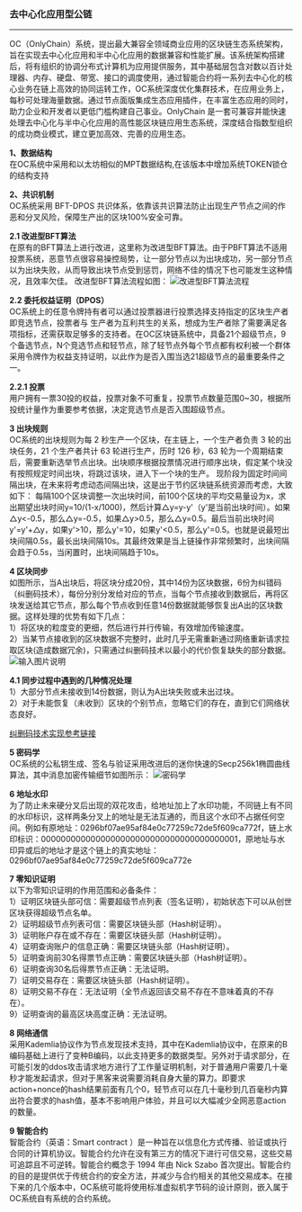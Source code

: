 ### 去中心化应用型公链
----
OC（OnlyChain）系统，提出最大兼容全领域商业应用的区块链生态系统架构，旨在实现去中心化应用和半中心化应用的数据兼容和性能扩展。该系统架构搭建后，将有组织的协调分布式计算机为应用提供服务，其中基础层包含对数以百计处理器、内存、硬盘、带宽、接口的调度使用，通过智能合约将一系列去中心化的核心业务在链上高效的协同运转工作，OC系统深度优化集群技术，在应用业务上，每秒可处理海量数据。通过节点面版集成生态应用插件，在丰富生态应用的同时，助力企业和开发者以更低门槛构建自己事业。OnlyChain 是一套可兼容并能快速处理去中心化与半中心化应用的高性能区块链应用生态系统，深度结合指数型组织的成功商业模式，建立更加高效、完善的应用生态。

 **1、数据结构**   
在OC系统中采用和以太坊相似的MPT数据结构,在该版本中增加系统TOKEN锁仓的结构支持

 **2、共识机制**   
OC系统采用 BFT-DPOS 共识体系，依靠该共识算法防止出现生产节点之间的作恶和分叉风险，保障生产出的区块100%安全可靠。

 **2.1 改进型BFT算法**   
在原有的BFT算法上进行改进，这里称为改进型BFT算法。由于PBFT算法不适用投票系统，恶意节点很容易操控局势，让一部分节点以为出块成功，另一部分节点以为出块失败，从而导致出块节点受到惩罚，网络不佳的情况下也可能发生这种情况，且效率欠佳。
改进型BFT算法流程如图：
![改进型BFT算法流程](https://images.gitee.com/uploads/images/2020/0627/151311_07728aa7_459087.jpeg "bft.jpg")

 **2.2 委托权益证明（DPOS）**   
OC系统上的任意令牌持有者可以通过投票器进行投票选择支持指定的区块生产者即竞选节点，投票者与	生产者为互利共生的关系，想成为生产者除了需要满足各项指标，还需获取足够多的支持者。在OC区块链系统中，具备21个超级节点，9个备选节点，N个竞选节点和轻节点，除了轻节点外每个节点都有权利被一个群体采用令牌作为权益支持证明，以此作为是否入围当选21超级节点的最重要条件之一。

 **2.2.1 投票**   
用户拥有一票30投的权益，投票对象不可重复，投票节点数量范围0~30，根据所投统计量作为重要参考依据，决定竞选节点是否入围超级节点。

 **3 出块规则**  
OC系统的出块规则为每 2 秒生产一个区块，在主链上，一个生产者负责 3 轮的出块任务，21 个生产者共计 63 轮进行生产，历时 126 秒，63 轮为一个周期结束后，需要重新选举节点出块。出块顺序根据投票情况进行顺序出块，假定某个块没有按照规定时间出块，将跳过该块，进入下一个块的生产。
现阶段为固定时间间隔出块，在未来将考虑动态间隔出块，这是出于节约区块链系统资源而考虑，大致如下：
每隔100个区块调整一次出块时间，前100个区块的平均交易量设为x，求出期望出块时间y=10/(1-x/1000)，然后计算△y=y-y'（y'是当前出块时间）。如果△y<-0.5，那么△y=-0.5，如果△y>0.5，那么△y=0.5。最后当前出块时间y'=y'+△y，如果y'>10，那么y'=10，如果y'<0.5，那么y'=0.5。也就是说最短出块间隔0.5s，最长出块间隔10s。其最终效果是当上链操作非常频繁时，出块间隔会趋于0.5s，当闲置时，出块间隔趋于10s。

 **4 区块同步**  
如图所示，当A出块后，将区块分成20份，其中14份为区块数据，6份为纠错码（纠删码技术），每份分别分发给对应的节点，当每个节点接收到数据后，再将区块发送给其它节点，那么每个节点收到任意14份数据就能够恢复出A出的区块数据。这样处理的优势有如下几点：  
1）将区块的粒度变的更细，然后进行并行传输，有效增加传输速度。  
2）当某节点接收到的区块数据不完整时，此时几乎无需重新通过网络重新请求拉取区块(造成数据冗余)，只需通过纠删码技术以最小的代价恢复缺失的部分数据。  
![输入图片说明](https://images.gitee.com/uploads/images/2020/0627/152226_9f6cd204_459087.jpeg "tranData.jpg")

 **4.1 同步过程中遇到的几种情况处理**    
1）大部分节点未接收到14份数据，则认为A出块失败或未出过块。  
2）对于未能恢复（未收到）区块的个别节点，忽略它们的存在，直到它们网络状态良好。

[纠删码技术实现参考链接](https://github.com/ibukisaar/ErasureCoding)

 **5 密码学**   
OC系统的公私钥生成、签名与验证采用改进后的迷你快速的Secp256k1椭圆曲线算法，其中消息加密传输细节如图所示：
![密码学](https://images.gitee.com/uploads/images/2020/0627/152855_4323f653_459087.jpeg "key.jpg")

 **6 地址水印**   
为了防止未来硬分叉后出现的双花攻击，给地址加上了水印功能，不同链上有不同的水印标识，这样两条分叉上的地址是无法互通的，而且这个水印不占据任何空间。例如有原地址：0296bf07ae95af84e0c77259c72de5f609ca772f，链上水印标识：0000000000000000000000000000000000000001，原地址与水印异或后的地址才是这个链上的真实地址：0296bf07ae95af84e0c77259c72de5f609ca772e

 **7 零知识证明**   
以下为零知识证明的作用范围和必备条件：  
1）证明区块链头部可信：需要超级节点列表（签名证明），初始状态下可以从创世区块获得超级节点名单。  
2）证明超级节点列表可信：需要区块链头部（Hash树证明）。  
3）证明账户存在或不存在：需要区块链头部（Hash树证明）。  
4）证明查询账户的信息正确：需要区块链头部（Hash树证明）。  
5）证明查询前30名得票节点正确：需要区块链头部（Hash树证明）。  
6）证明查询30名后得票节点正确：无法证明。  
7）证明交易存在：需要区块链头部（Hash树证明）。  
8）证明交易不存在：无法证明（全节点返回该交易不存在不意味着真的不存在）。  
9）证明查询的最高区块高度正确：无法证明。  

 **8 网络通信**   
采用Kademlia协议作为节点发现技术支持，其中在Kademlia协议中，在原来的B编码基础上进行了变种B编码，以此支持更多的数据类型。另外对于请求部分，在可能引发的ddos攻击请求地方进行了工作量证明机制，对于普通用户需要几十毫秒才能发起请求，但对于黑客来说需要消耗自身大量的算力。即要求action+nonce的hash结果前面有几个0，轻节点可以在几十毫秒到几百毫秒内算出符合要求的hash值，基本不影响用户体验，并且可以大幅减少全网恶意action的数量。

 **9 智能合约**   
智能合约（英语：Smart contract ）是一种旨在以信息化方式传播、验证或执行合同的计算机协议。智能合约允许在没有第三方的情况下进行可信交易，这些交易可追踪且不可逆转。智能合约概念于 1994 年由 Nick Szabo 首次提出。智能合约的目的是提供优于传统合约的安全方法，并减少与合约相关的其他交易成本。在接下来的几个版本中，OC系统可能将使用标准虚拟机字节码的设计原则，嵌入属于OC系统自有系统的合约系统。
